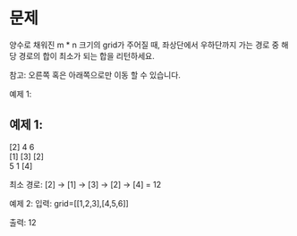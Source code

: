 # 문제
양수로 채워진 m * n 크기의 grid가 주어질 때, 좌상단에서 우하단까지 가는 경로 중 해당 경로의 합이 최소가 되는
합을 리턴하세요.

참고: 오른쪽 혹은 아래쪽으로만 이동 할 수 있습니다. 

예제 1:

## 예제 1:
[2]  4   6  
[1] [3] [2]  
 5   1  [4]  

최소 경로: [2] → [1] → [3] → [2] → [4] = 12

예제 2:
입력: grid=[[1,2,3],[4,5,6]]


출력: 12


